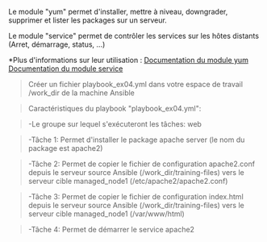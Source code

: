 
Le module "yum" permet d'installer, mettre à niveau, downgrader, supprimer et lister les packages sur un serveur.

Le module "service" permet de contrôler les services sur les hôtes distants (Arret, démarrage, status, ...) 

*Plus d'informations sur leur utilisation : 
[Documentation du module yum](https://docs.ansible.com/ansible/latest/modules/yum_module.html?highlight=yum%20module)
[Documentation du module service](https://docs.ansible.com/ansible/latest/modules/service_module.html?highlight=service%20module)

> Créer un fichier playbook_ex04.yml dans votre espace de travail /work_dir de la machine Ansible

> Caractéristiques du playbook "playbook_ex04.yml":

> -Le groupe sur lequel s'exécuteront les tâches: web

> -Tâche 1: Permet d'installer le package apache server (le nom du package est apache2)

> -Tâche 2: Permet de copier le fichier de configuration apache2.conf depuis le serveur source Ansible (/work_dir/training-files) vers le serveur cible managed_node1 (/etc/apache2/apache2.conf)

> -Tâche 3: Permet de copier le fichier de configuration index.html depuis le serveur source Ansible (/work_dir/training-files) vers le serveur cible managed_node1 (/var/www/html)

> -Tâche 4: Permet de démarrer le service apache2
